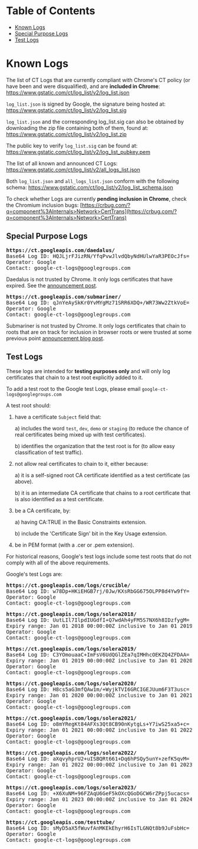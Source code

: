 # Table of Contents

 - [Known Logs](#Known-Logs)
 - [Special Purpose Logs](##Special-Purpose-Logs)
 - [Test Logs](##Test-Logs)

# Known Logs

The list of CT Logs that are currently compliant with Chrome's CT policy (or
have been and were disqualified), and are **included in Chrome**:
https://www.gstatic.com/ct/log_list/v2/log_list.json

`log_list.json` is signed by Google, the signature being hosted at:
https://www.gstatic.com/ct/log_list/v2/log_list.sig

`log_list.json` and the corresponding log_list.sig can also be obtained by
downloading the zip file containing both of them, found at:
https://www.gstatic.com/ct/log_list/v2/log_list.zip

The public key to verify `log_list.sig` can be found at:
https://www.gstatic.com/ct/log_list/v2/log_list_pubkey.pem

The list of all known and announced CT Logs:
https://www.gstatic.com/ct/log_list/v2/all_logs_list.json

Both `log_list.json` and `all_logs_list.json` conform with the following schema:
https://www.gstatic.com/ct/log_list/v2/log_list_schema.json

To check whether Logs are currently **pending inclusion in Chrome**, check the
Chromium inclusion bugs:
[https://crbug.com/?q=component%3AInternals>Network>CertTrans](https://crbug.com/?q=component%3AInternals>Network>CertTrans)

## Special Purpose Logs

<pre>
<b>https://ct.googleapis.com/daedalus/</b>
Base64 Log ID: HQJLjrFJizRN/YfqPvwJlvdQbyNdHUlwYaR3PEOcJfs=
Operator: Google
Contact: google-ct-logs@googlegroups.com
</pre>

Daedalus is not trusted by Chrome. It only logs certificates that have expired.
See the
[announcement post](https://groups.google.com/forum/#!topic/certificate-transparency/GUgWzCSN30I).

<pre>
<b>https://ct.googleapis.com/submariner/</b>
Base64 Log ID: qJnYeAySkKr0YvMYgMz71SRR6XDQ+/WR73Ww2ZtkVoE=
Operator: Google
Contact: google-ct-logs@googlegroups.com
</pre>

Submariner is not trusted by Chrome. It only logs certificates that chain to
roots that are on track for inclusion in browser roots or were trusted at some
previous point
[announcement blog post](https://security.googleblog.com/2016/03/certificate-transparency-for-untrusted.html).

## Test Logs

These logs are intended for **testing purposes only** and will only log
certificates that chain to a test root explicitly added to it.

To add a test root to the Google test Logs, please email
`google-ct-logs@googlegroups.com`

A test root should:

1.  have a certificate `Subject` field that:

    a) includes the word `test`, `dev`, `demo` or `staging` (to reduce the
    chance of real certificates being mixed up with test certificates).

    b) identifies the organization that the test root is for (to allow easy
    classification of test traffic).

2.  not allow real certificates to chain to it, either because:

    a) it is a self-signed root CA certificate identified as a test certificate
    (as above).

    b) it is an intermediate CA certificate that chains to a root certificate
    that is also identified as a test certificate.

3.  be a CA certificate, by:

    a) having CA:TRUE in the Basic Constraints extension.

    b) include the 'Certificate Sign' bit in the Key Usage extension.

4.  be in PEM format (with a .cer or .pem extension).

For historical reasons, Google's test logs include some test roots that do not
comply with all of the above requirements.

Google's test Logs are:

<pre>
<b>https://ct.googleapis.com/logs/crucible/</b>
Base64 Log ID: w78Dp+HKiEHGB7rj/0Jw/KXsRbGG675OLPP8d4Yw9fY=
Operator: Google
Contact: google-ct-logs@googlegroups.com
</pre>

<pre>
<b>https://ct.googleapis.com/logs/solera2018/</b>
Base64 Log ID: UutLIl7IlpdIUGdfI+Q7wdAh4yFM5S7NX6h8IDzfygM=
Expiry range: Jan 01 2018 00:00:00Z inclusive to Jan 01 2019 00:00:00Z exclusive
Operator: Google
Contact: google-ct-logs@googlegroups.com
</pre>

<pre>
<b>https://ct.googleapis.com/logs/solera2019/</b>
Base64 Log ID: C3YOmouaaC+ImFsV6UdQGlZEa7qIMHhcOEKZQ4ZFDAA=
Expiry range: Jan 01 2019 00:00:00Z inclusive to Jan 01 2020 00:00:00Z exclusive
Operator: Google
Contact: google-ct-logs@googlegroups.com
</pre>

<pre>
<b>https://ct.googleapis.com/logs/solera2020/</b>
Base64 Log ID: H8cs5aG3mfQAw1m/+WyjkTVI6GRCIGEJUum6F3T3usc=
Expiry range: Jan 01 2020 00:00:00Z inclusive to Jan 01 2021 00:00:00Z exclusive
Operator: Google
Contact: google-ct-logs@googlegroups.com
</pre>

<pre>
<b>https://ct.googleapis.com/logs/solera2021/</b>
Base64 Log ID: o8mYRegKt84AFXs3Qt8CB90nKytgLs+Y7iwS25xa5+c=
Expiry range: Jan 01 2021 00:00:00Z inclusive to Jan 01 2022 00:00:00Z exclusive
Operator: Google
Contact: google-ct-logs@googlegroups.com
</pre>

<pre>
<b>https://ct.googleapis.com/logs/solera2022/</b>
Base64 Log ID: aXqvyhprU2+uISBQRt661+Dq6hPSQy5unY+zefK5qvM=
Expiry range: Jan 01 2022 00:00:00Z inclusive to Jan 01 2023 00:00:00Z exclusive
Operator: Google
Contact: google-ct-logs@googlegroups.com
</pre>

<pre>
<b>https://ct.googleapis.com/logs/solera2023/</b>
Base64 Log ID: +X6XuNM+96FZAqU6GeF5kOXcQGoDGCW6rZPpj5ucacs=
Expiry range: Jan 01 2023 00:00:00Z inclusive to Jan 01 2024 00:00:00Z exclusive
Operator: Google
Contact: google-ct-logs@googlegroups.com
</pre>

<pre>
<b>https://ct.googleapis.com/testtube/</b>
Base64 Log ID: sMyD5aX5fWuvfAnMKEkEhyrH6IsTLGNQt8b9JuFsbHc=
Operator: Google
Contact: google-ct-logs@googlegroups.com
</pre>
